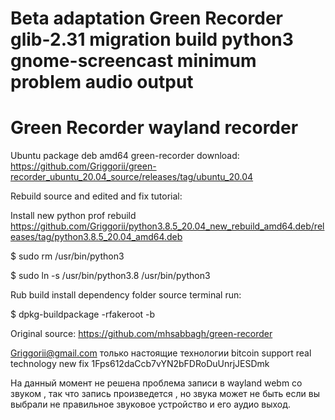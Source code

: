 # Beta adaptation Green Recorder glib-2.31 migration build python3 gnome-screencast minimum problem audio output

# Green Recorder wayland recorder

Ubuntu package deb amd64 green-recorder download: https://github.com/Griggorii/green-recorder_ubuntu_20.04_source/releases/tag/ubuntu_20.04

Rebuild source and edited and fix tutorial:

Install new python prof rebuild https://github.com/Griggorii/python3.8.5_20.04_new_rebuild_amd64.deb/releases/tag/python3.8.5_20.04_amd64.deb

$ sudo rm /usr/bin/python3

$ sudo ln -s /usr/bin/python3.8 /usr/bin/python3

Rub build install dependency folder source terminal run:

$ dpkg-buildpackage -rfakeroot -b
    
Original source: https://github.com/mhsabbagh/green-recorder

Griggorii@gmail.com только настоящие технологии bitcoin support real technology new fix 1Fps612daCcb7vYN2bFDRoDuUnrjJESDmk

На данный момент не решена проблема записи в wayland webm со звуком , так что запись произведется , но звука может не быть если вы выбрали не правильное звуковое устройство и его аудио выход.


    
    
   




